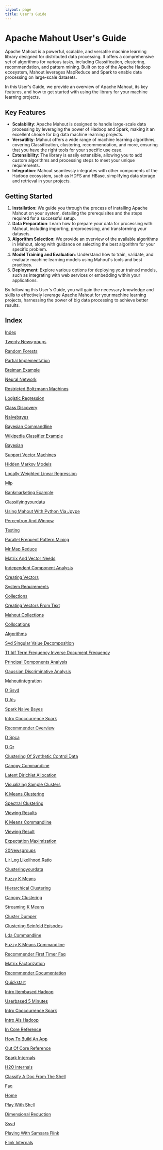 ```yaml
---
layout: page
title: User's Guide
---
```


# Apache Mahout User's Guide

Apache Mahout is a powerful, scalable, and versatile machine learning library designed for distributed data processing. 
It offers a comprehensive set of algorithms for various tasks, including Classification, clustering, recommendation, and
pattern mining. Built on top of the Apache Hadoop ecosystem, Mahout leverages MapReduce and Spark to enable data 
processing on large-scale datasets.

In this User's Guide, we provide an overview of Apache Mahout, its key features, and how to get started with using the 
library for your machine learning projects.

## Key Features

- **Scalability**: Apache Mahout is designed to handle large-scale data processing by leveraging the power of Hadoop and Spark, making it an excellent choice for big data machine learning projects.
- **Versatility**: Mahout offers a wide range of machine learning algorithms, covering Classification, clustering, recommendation, and more, ensuring that you have the right tools for your specific use case.
- **Extensibility**: The library is easily extensible, allowing you to add custom algorithms and processing steps to meet your unique requirements.
- **Integration**: Mahout seamlessly integrates with other components of the Hadoop ecosystem, such as HDFS and HBase, simplifying data storage and retrieval in your projects.

## Getting Started

1. **Installation**: We guide you through the process of installing Apache Mahout on your system, detailing the prerequisites and the steps required for a successful setup.
2. **Data Preparation**: Learn how to prepare your data for processing with Mahout, including importing, preprocessing, and transforming your datasets.
3. **Algorithm Selection**: We provide an overview of the available algorithms in Mahout, along with guidance on selecting the best algorithm for your specific problem.
4. **Model Training and Evaluation**: Understand how to train, validate, and evaluate machine learning models using Mahout's tools and best practices.
5. **Deployment**: Explore various options for deploying your trained models, such as integrating with web services or embedding within your applications.

By following this User's Guide, you will gain the necessary knowledge and skills to effectively leverage Apache Mahout 
for your machine learning projects, harnessing the power of big data processing to achieve better results.

## Index

[Index](/documentation/users/index.html)

[Twenty Newsgroups](/Map_Reduce_Folder/Classification/twenty-newsgroups.html)

[Random Forests](/Map_Reduce_Folder/Classification/random-forests.html)

[Partial Implementation](/Map_Reduce_Folder/Classification/partial-implementation.html)

[Breiman Example](/Map_Reduce_Folder/Classification/breiman-example.html)

[Neural Network](/Map_Reduce_Folder/Classification/neural-network.html)

[Restricted Boltzmann Machines](/Map_Reduce_Folder/Classification/restricted-boltzmann-machines.html)

[Logistic Regression](/Map_Reduce_Folder/Classification/logistic-regression.html)

[Class Discovery](/Map_Reduce_Folder/Classification/class-discovery.html)

[Naivebayes](/Map_Reduce_Folder/Classification/naivebayes.html)

[Bayesian Commandline](/Map_Reduce_Folder/Classification/bayesian-commandline.html)

[Wikipedia Classifier Example](/Map_Reduce_Folder/Classification/wikipedia-classifier-example.html)

[Bayesian](/Map_Reduce_Folder/Classification/bayesian.html)

[Support Vector Machines](/Map_Reduce_Folder/Classification/support-vector-machines.html)

[Hidden Markov Models](/Map_Reduce_Folder/Classification/hidden-markov-models.html)

[Locally Weighted Linear Regression](/Map_Reduce_Folder/Classification/locally-weighted-linear-regression.html)

[Mlp](/Map_Reduce_Folder/Classification/mlp.html)

[Bankmarketing Example](/Map_Reduce_Folder/Classification/bankmarketing-example.html)

[Classifyingyourdata](/Map_Reduce_Folder/Classification/classifyingyourdata.html)

[Using Mahout With Python Via Jpype](/Map_Reduce_Folder/misc/using-mahout-with-python-via-jpype.html)

[Perceptron And Winnow](/Map_Reduce_Folder/misc/perceptron-and-winnow.html)

[Testing](/Map_Reduce_Folder/misc/testing.html)

[Parallel Frequent Pattern Mining](/Map_Reduce_Folder/misc/parallel-frequent-pattern-mining.html)

[Mr   Map Reduce](/Map_Reduce_Folder/misc/mr---map-reduce.html)

[Matrix And Vector Needs](/Map_Reduce_Folder/basics/matrix-and-vector-needs.html)

[Independent Component Analysis](/Map_Reduce_Folder/basics/independent-component-analysis.html)

[Creating Vectors](/Map_Reduce_Folder/basics/creating-vectors.html)

[System Requirements](/Map_Reduce_Folder/basics/system-requirements.html)

[Collections](/Map_Reduce_Folder/basics/collections.html)

[Creating Vectors From Text](/Map_Reduce_Folder/basics/creating-vectors-from-text.html)

[Mahout Collections](/Map_Reduce_Folder/basics/mahout-collections.html)

[Collocations](/Map_Reduce_Folder/basics/collocations.html)

[Algorithms](/Map_Reduce_Folder/basics/algorithms.html)

[Svd   Singular Value Decomposition](/Map_Reduce_Folder/basics/svd---singular-value-decomposition.html)

[Tf Idf   Term Frequency Inverse Document Frequency](/Map_Reduce_Folder/basics/tf-idf---term-frequency-inverse-document-frequency.html)

[Principal Components Analysis](/Map_Reduce_Folder/basics/principal-components-analysis.html)

[Gaussian Discriminative Analysis](/Map_Reduce_Folder/basics/gaussian-discriminative-analysis.html)

[Mahoutintegration](/Map_Reduce_Folder/basics/mahoutintegration.html)

[D Ssvd](/Map_Reduce_Folder/algorithms/d-ssvd.html)

[D Als](/Map_Reduce_Folder/algorithms/d-als.html)

[Spark Naive Bayes](/Map_Reduce_Folder/algorithms/spark-naive-bayes.html)

[Intro Cooccurrence Spark](/Map_Reduce_Folder/algorithms/intro-cooccurrence-spark.html)

[Recommender Overview](/Map_Reduce_Folder/algorithms/recommender-overview.html)

[D Spca](/Map_Reduce_Folder/algorithms/d-spca.html)

[D Qr](/Map_Reduce_Folder/algorithms/d-qr.html)

[Clustering Of Synthetic Control Data](/Map_Reduce_Folder/clustering/clustering-of-synthetic-control-data.html)

[Canopy Commandline](/Map_Reduce_Folder/clustering/canopy-commandline.html)

[Latent Dirichlet Allocation](/Map_Reduce_Folder/clustering/latent-dirichlet-allocation.html)

[Visualizing Sample Clusters](/Map_Reduce_Folder/clustering/visualizing-sample-clusters.html)

[K Means Clustering](/Map_Reduce_Folder/clustering/k-means-clustering.html)

[Spectral Clustering](/Map_Reduce_Folder/clustering/spectral-clustering.html)

[Viewing Results](/Map_Reduce_Folder/clustering/viewing-results.html)

[K Means Commandline](/Map_Reduce_Folder/clustering/k-means-commandline.html)

[Viewing Result](/Map_Reduce_Folder/clustering/viewing-result.html)

[Expectation Maximization](/Map_Reduce_Folder/clustering/expectation-maximization.html)

[20Newsgroups](/Map_Reduce_Folder/clustering/20newsgroups.html)

[Llr   Log Likelihood Ratio](/Map_Reduce_Folder/clustering/llr---log-likelihood-ratio.html)

[Clusteringyourdata](/Map_Reduce_Folder/clustering/clusteringyourdata.html)

[Fuzzy K Means](/Map_Reduce_Folder/clustering/fuzzy-k-means.html)

[Hierarchical Clustering](/Map_Reduce_Folder/clustering/hierarchical-clustering.html)

[Canopy Clustering](/Map_Reduce_Folder/clustering/canopy-clustering.html)

[Streaming K Means](/Map_Reduce_Folder/clustering/streaming-k-means.html)

[Cluster Dumper](/Map_Reduce_Folder/clustering/cluster-dumper.html)

[Clustering Seinfeld Episodes](/Map_Reduce_Folder/clustering/clustering-seinfeld-episodes.html)

[Lda Commandline](/Map_Reduce_Folder/clustering/lda-commandline.html)

[Fuzzy K Means Commandline](/Map_Reduce_Folder/clustering/fuzzy-k-means-commandline.html)

[Recommender First Timer Faq](/Map_Reduce_Folder/recommender/recommender-first-timer-faq.html)

[Matrix Factorization](/Map_Reduce_Folder/recommender/matrix-factorization.html)

[Recommender Documentation](/Map_Reduce_Folder/recommender/recommender-documentation.html)

[Quickstart](/Map_Reduce_Folder/recommender/quickstart.html)

[Intro Itembased Hadoop](/Map_Reduce_Folder/recommender/intro-itembased-hadoop.html)

[Userbased 5 Minutes](/Map_Reduce_Folder/recommender/userbased-5-minutes.html)

[Intro Cooccurrence Spark](/Map_Reduce_Folder/recommender/intro-cooccurrence-spark.html)

[Intro Als Hadoop](/Map_Reduce_Folder/recommender/intro-als-hadoop.html)

[In Core Reference](/documentation/users/environment/in-core-reference.html)

[How To Build An App](/documentation/users/environment/how-to-build-an-app.html)

[Out Of Core Reference](/documentation/users/environment/out-of-core-reference.html)

[Spark Internals](/documentation/users/environment/spark-internals.html)

[H2O Internals](/documentation/users/environment/h2o-internals.html)

[Classify A Doc From The Shell](/documentation/users/environment/classify-a-doc-from-the-shell.html)

[Faq](/documentation/users/sparkbindings/faq.html)

[Home](/documentation/users/sparkbindings/home.html)

[Play With Shell](/documentation/users/sparkbindings/play-with-shell.html)

[Dimensional Reduction](/documentation/users/dim-reduction/dimensional-reduction.html)

[Ssvd](/documentation/users/dim-reduction/ssvd.html)

[Playing With Samsara Flink](/documentation/users/flinkbindings/playing-with-samsara-flink.html)

[Flink Internals](/documentation/users/flinkbindings/flink-internals.html)

